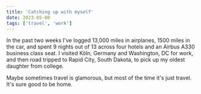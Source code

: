 ```yaml
---
title: 'Catching up with myself'
date: 2023-05-08
tags: ['travel', 'work']
---
```


In the past two weeks I've logged 13,000 miles in airplanes, 1500 miles in the car, and spent 9 nights out of 13 across four hotels and an Airbus A330 business class seat. I visited Köln, Germany and Washington, DC for work, and then road tripped to Rapid City, South Dakota, to pick up my oldest daughter from college.

Maybe sometimes travel is glamorous, but most of the time it's just travel. It's sure good to be home.
